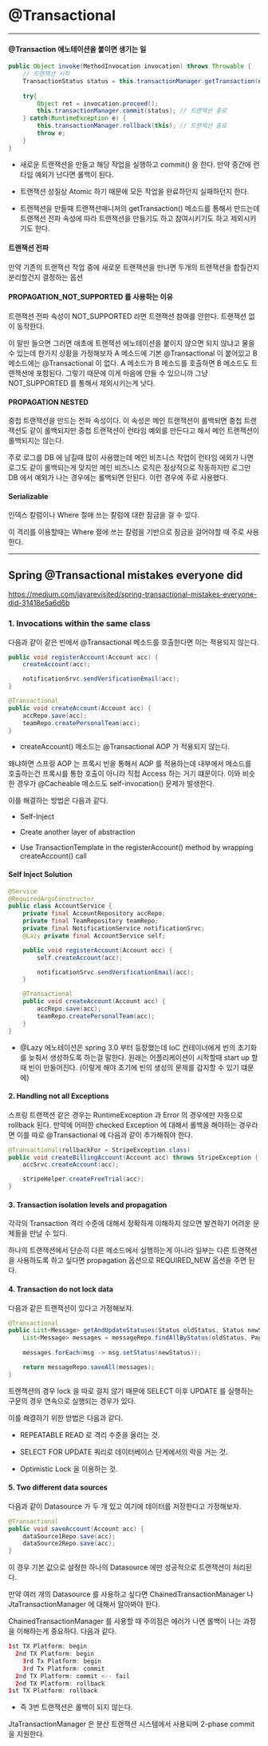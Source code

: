 # @Transactional 

****

#### @Transaction 에노테이션을 붙이면 생기는 일 

```java
public Object invoke(MethodInvocation invocation) throws Throwable {
    // 트랜잭션 시작 
    TransactionStatus status = this.transactionManager.getTransaction(new DefaultTransactionDefinition()); 
    
    try{
        Object ret = invocation.proceed(); 
        this.transactionManager.commit(status); // 트랜잭션 종료  
    } catch(RuntimeException e) {
        this.transactionManager.rollback(this); // 트랜잭션 종료  
        throw e; 
    }
}
```
- 새로운 트랜잭션을 만들고 해당 작업을 실행하고 commit() 을 한다. 만약 중간에 런타임 예외가 난다면 롤백이 된다.

- 트랜잭션 성질상 Atomic 하기 때문에 모든 작업을 완료하던지 실패하던지 한다. 

- 트랜잭션을 만들때 트랜잭션매니저의 getTransaction() 메소드를 통해서 만드는데 트랜잭션 전파 속성에 따라 트랜잭션을 만들기도 하고 참여시키기도 하고 제외시키기도 한다. 
 
#### 트랜잭션 전파

만약 기존의 트랜잭션 작업 중에 새로운 트랜잭션을 만나면 두개의 트랜잭션을 합칠건지 분리할건지 결정하는 옵션 

#### PROPAGATION_NOT_SUPPORTED 를 사용하는 이유 

트랜잭션 전파 속성이 NOT_SUPPORTED 라면 트랜잭션 참여를 안한다. 트랜잭션 없이 동작한다. 

이 말만 들으면 그러면 애초에 트랜잭션 에노테이션을 붙이지 않으면 되지 않냐고 물을 수 있는데 한가지 상황을 가정해보자 A 메소드에 기본 @Transactional 이 붙어있고
B 메소드에는 @Transactional 이 없다. A 메소드가 B 메소드를 호출하면 B 메소드도 트랜잭션에 포함된다. 그렇기 때문에 이게 마음에 안들 수 있으니까 그냥 NOT_SUPPORTED 를 통해서 제외시키는게 낫다. 


#### PROPAGATION NESTED 

중첩 트랜잭션을 만드는 전파 속성이다. 이 속성은 메인 트랜잭션이 롤백되면 중첩 트랜잭션도 같이 롤백되지만 중첩 트랜잭션이 런타임 예외를 만든다고 해서 메인 트랜잭션이 롤백되지는 않는다.

주로 로그를 DB 에 남길때 많이 사용했는데 메인 비즈니스 작업이 런타임 에외가 나면 로그도 같이 롤백되는게 맞지만 메인 비즈니스 로직은 정상적으로 작동하지만 로그만 DB 에서 예외가 나는 경우에는 롤백되면 안된다.
이런 경우에 주로 사용했다. 
  
#### Serializable

인덱스 칼럼이나 Where 절애 쓰는 칼럼에 대한 잠금을 걸 수 있다.  

이 격리를 이용할때는 Where 절에 쓰는 칼럼을 기반으로 잠금을 걸어야할 때 주로 사용한다.

***

## Spring @Transactional mistakes everyone did

https://medium.com/javarevisited/spring-transactional-mistakes-everyone-did-31418e5a6d6b

### 1. Invocations within the same class

다음과 같이 같은 빈에서 @Transactional 메소드를 호출한다면 이는 적용되지 않는다.

```java
public void registerAccount(Account acc) {
    createAccount(acc);

    notificationSrvc.sendVerificationEmail(acc);
}

@Transactional
public void createAccount(Account acc) {
    accRepo.save(acc);
    teamRepo.createPersonalTeam(acc);
}
``` 

- createAccount() 메소드는 @Transactional AOP 가 적용되지 않는다. 

왜냐하면 스프링 AOP 는 프록시 빈을 통해서 AOP 를 적용하는데 내부에서 메소드를 호출하는건 프록시를 통한 호출이 아니라 
직접 Access 하는 거기 떄문이다. 이와 비슷한 경우가 @Cacheable 메소드도 self-invocation() 문제가 발생한다. 

이를 해결하는 방법은 다음과 같다. 

- Self-Inject

- Create another layer of abstraction

- Use TransactionTemplate in the registerAccount() method by wrapping createAccount() call 

#### Self Inject Solution

````java
@Service
@RequiredArgsConstructor
public class AccountService {
    private final AccountRepository accRepo;
    private final TeamRepository teamRepo;
    private final NotificationService notificationSrvc;
    @Lazy private final AccountService self;

    public void registerAccount(Account acc) {
        self.createAccount(acc);

        notificationSrvc.sendVerificationEmail(acc);
    }

    @Transactional
    public void createAccount(Account acc) {
        accRepo.save(acc);
        teamRepo.createPersonalTeam(acc);
    }
}
````

- @Lazy 에노테이션은 spring 3.0 부터 등장했는데 IoC 컨테이너에게 빈의 초기화를 늦춰서 생성하도록 하는걸 말한다.
원래는 어플리케이션이 시작할때 start up 할 때 빈이 만들어진다. (이렇게 해야 초기에 빈의 생성의 문제를 감지할 수 있기 떄문에)
 

#### 2. Handling not all Exceptions 

스프링 트랜잭션 같은 경우는 RuntimeException 과 Error 의 경우에만 자동으로 rollback 된다. 만약에 어떠한 checked Exception 에 대해서 롤백을
해야하는 경우라면 이를 따로 @Transactional 에 다음과 같이 추가해줘야 한다.
 
```java
@Transactional(rollbackFor = StripeException.class)
public void createBillingAccount(Account acc) throws StripeException {
    accSrvc.createAccount(acc);

    stripeHelper.createFreeTrial(acc);
}
``` 

#### 3. Transaction isolation levels and propagation 

각각의 Transaction 격리 수준에 대해서 정확하게 이해하지 않으면 발견하기 어려운 문제들을 만날 수 있다. 

하나의 트랜잭션에서 단순히 다른 메소드에서 실행하는게 아니라 일부는 다른 트랜잭션을 사용하도록 하고 싶다면 propagation 옵션으로 
REQUIRED_NEW 옵션을 주면 된다. 

#### 4. Transaction do not lock data 

다음과 같은 트랜잭션이 있다고 가정해보자. 

```java
@Transactional
public List<Message> getAndUpdateStatuses(Status oldStatus, Status newStatus, int batchSize) {
    List<Message> messages = messageRepo.findAllByStatus(oldStatus, PageRequest.of(0, batchSize));
    
    messages.forEach(msg -> msg.setStatus(newStatus));

    return messageRepo.saveAll(messages);
}
```

트랜잭션의 경우 lock 을 따로 걸지 않기 때문에 SELECT 이후 UPDATE 를 실행하는 구문의 경우 연속으로 실행되는 경우가 있다.

이를 해결하기 위한 방법은 다음과 같다.

- REPEATABLE READ 로 격리 수준을 올리는 것. 

- SELECT FOR UPDATE 쿼리로 데이터베이스 단게에서의 락을 거는 것. 

- Optimistic Lock 을 이용하는 것.

#### 5. Two different data sources 

다음과 같이 Datasource 가 두 개 있고 여기에 데이터를 저장한다고 가정해보자. 

```java
@Transactional
public void saveAccount(Account acc) {
    dataSource1Repo.save(acc);
    dataSource2Repo.save(acc);
}
```

이 경우 기본 값으로 설정한 하나의 Datasource 에만 성공적으로 트랜잭션이 처리된다.

만약 여러 개의 Datasource 를 사용하고 싶다면 ChainedTransactionManager 나 JtaTransactionManager
에 대해서 알아봐야 한다. 

ChainedTransactionManager 를 사용할 때 주의점은 에러가 나면 롤백이 나는 과정을 이해하는게 중요하다. 다음과 같다. 

```java
1st TX Platform: begin
  2nd TX Platform: begin
    3rd Tx Platform: begin
    3rd Tx Platform: commit
  2nd TX Platform: commit <-- fail
  2nd TX Platform: rollback  
1st TX Platform: rollback
```  

- 즉 3번 트랜잭션은 롤백이 되지 않는다.

JtaTransactionManager 은 분산 트랜잭션 시스템에서 사용되며 2-phase commit 을 지원한다. 


  
 


  